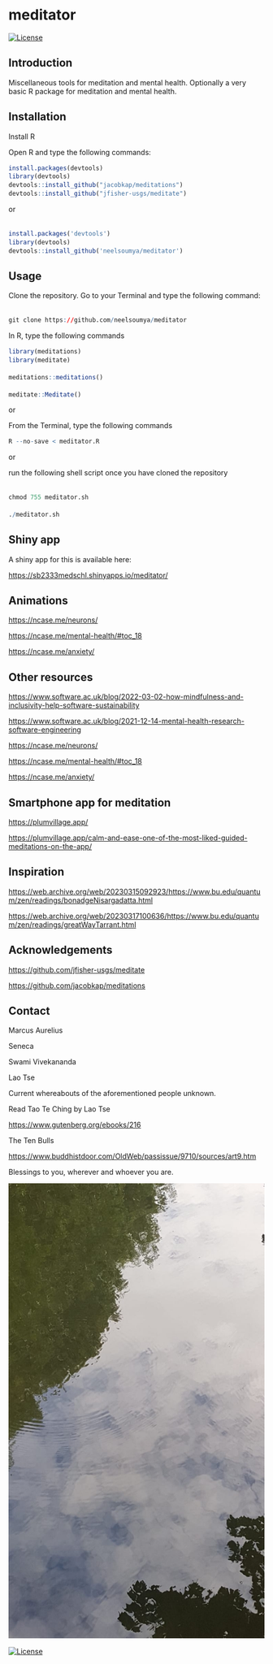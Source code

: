 # meditator

[![License](https://img.shields.io/badge/license-GPLv3-blue.svg)](https://www.gnu.org/licenses/gpl-3.0.html)


## Introduction

Miscellaneous tools for meditation and mental health. Optionally a very basic R package for meditation and mental health.


## Installation

Install R

Open R and type the following commands:

```r
install.packages(devtools)
library(devtools)
devtools::install_github("jacobkap/meditations")
devtools::install_github("jfisher-usgs/meditate")
```

or

```r

install.packages('devtools')
library(devtools)
devtools::install_github('neelsoumya/meditator')

```

## Usage

Clone the repository. Go to your Terminal and type the following command:

```r

git clone https://github.com/neelsoumya/meditator

```

In R, type the following commands

```r
library(meditations)
library(meditate)

meditations::meditations()

meditate::Meditate()

```

or

From the Terminal, type the following commands

```r
R --no-save < meditator.R

```

or

run the following shell script once you have cloned the repository

```r

chmod 755 meditator.sh

./meditator.sh

```

## Shiny app

A shiny app for this is available here:

https://sb2333medschl.shinyapps.io/meditator/


## Animations

https://ncase.me/neurons/

https://ncase.me/mental-health/#toc_18

https://ncase.me/anxiety/


## Other resources

https://www.software.ac.uk/blog/2022-03-02-how-mindfulness-and-inclusivity-help-software-sustainability

https://www.software.ac.uk/blog/2021-12-14-mental-health-research-software-engineering

https://ncase.me/neurons/

https://ncase.me/mental-health/#toc_18

https://ncase.me/anxiety/


## Smartphone app for meditation

https://plumvillage.app/

https://plumvillage.app/calm-and-ease-one-of-the-most-liked-guided-meditations-on-the-app/

## Inspiration

https://web.archive.org/web/20230315092923/https://www.bu.edu/quantum/zen/readings/bonadgeNisargadatta.html

https://web.archive.org/web/20230317100636/https://www.bu.edu/quantum/zen/readings/greatWayTarrant.html

## Acknowledgements

https://github.com/jfisher-usgs/meditate

https://github.com/jacobkap/meditations



## Contact

Marcus Aurelius

Seneca

Swami Vivekananda

Lao Tse

Current whereabouts of the aforementioned people unknown.

Read Tao Te Ching by Lao Tse

https://www.gutenberg.org/ebooks/216

The Ten Bulls 

https://www.buddhistdoor.com/OldWeb/passissue/9710/sources/art9.htm

Blessings to you, wherever and whoever you are.

![Stillness](still_reflection.jpeg)

<!--![Stillness](still_forest.jpeg)-->


[![License](https://img.shields.io/badge/license-GPLv3-blue.svg)](https://www.gnu.org/licenses/gpl-3.0.html)

